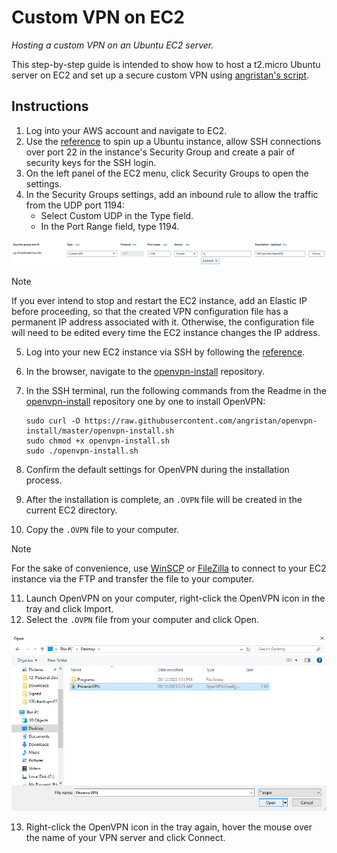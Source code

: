 # Custom VPN on EC2
*Hosting a custom VPN on an Ubuntu EC2 server.*

This step-by-step guide is intended to show how to host a t2.micro Ubuntu server on EC2 and set up a secure custom VPN using [angristan's script](https://github.com/angristan/openvpn-install).

## Instructions

1. Log into your AWS account and navigate to EC2.
2. Use the [reference](https://github.com/SkyOfSteel/EC2_Tutorial_Documentation) to spin up a Ubuntu instance, allow SSH connections over port 22 in the instance's Security Group and create a pair of security keys for the SSH login.
3. On the left panel of the EC2 menu, click Security Groups to open the settings.
4. In the Security Groups settings, add an inbound rule to allow the traffic from the UDP port 1194:
   - Select Custom UDP in the Type field.
   - In the Port Range field, type 1194.

![Illustration](docs/SG%20example.png "EC2 Security Group - Adding a new rule")
> [!NOTE]
> If you ever intend to stop and restart the EC2 instance, add an Elastic IP before proceeding, so that the created VPN configuration file has a permanent IP address associated with it. Otherwise, the configuration file will need to be edited every time the EC2 instance changes the IP address.
5. Log into your new EC2 instance via SSH by following the [reference](https://github.com/SkyOfSteel/EC2_SSH_Login).
6. In the browser, navigate to the [openvpn-install](https://github.com/angristan/openvpn-install) repository.
7. In the SSH terminal, run the following commands from the Readme in the [openvpn-install](https://github.com/angristan/openvpn-install) repository one by one to install OpenVPN:

   ```
   sudo curl -O https://raw.githubusercontent.com/angristan/openvpn-install/master/openvpn-install.sh
   sudo chmod +x openvpn-install.sh
   sudo ./openvpn-install.sh
   ```
8. Confirm the default settings for OpenVPN during the installation process.
9. After the installation is complete, an `.OVPN` file will be created in the current EC2 directory.
10. Copy the `.OVPN` file to your computer.
> [!NOTE]
> For the sake of convenience, use [WinSCP](https://winscp.net/eng/index.php) or [FileZilla](https://filezilla-project.org/) to connect to your EC2 instance via the FTP and transfer the file to your computer.
11. Launch OpenVPN on your computer, right-click the OpenVPN icon in the tray and click Import.
12. Select the `.OVPN` file from your computer and click Open.
    
![Illustration](https://github.com/SkyOfSteel/Custom_VPN_on_EC2/blob/main/docs/OpenVPN%20example.png "Adding an .OVPN file to OpenVPN")

13. Right-click the OpenVPN icon in the tray again, hover the mouse over the name of your VPN server and click Connect.
